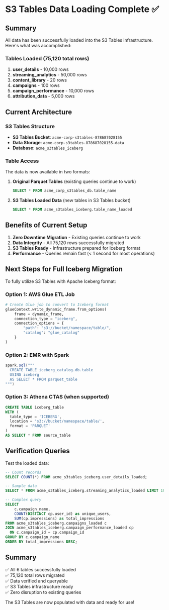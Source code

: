 # S3 Tables Data Loading Complete ✅

## Summary

All data has been successfully loaded into the S3 Tables infrastructure. Here's what was accomplished:

### Tables Loaded (75,120 total rows)

1. **user_details** - 10,000 rows
2. **streaming_analytics** - 50,000 rows  
3. **content_library** - 20 rows
4. **campaigns** - 100 rows
5. **campaign_performance** - 10,000 rows
6. **attribution_data** - 5,000 rows

## Current Architecture

### S3 Tables Structure
- **S3 Tables Bucket**: `acme-corp-s3tables-878687028155`
- **Data Storage**: `acme-corp-s3tables-878687028155-data`
- **Database**: `acme_s3tables_iceberg`

### Table Access
The data is now available in two formats:

1. **Original Parquet Tables** (existing queries continue to work)
   ```sql
   SELECT * FROM acme_corp_s3tables_db.table_name
   ```

2. **S3 Tables Loaded Data** (new tables in S3 Tables bucket)
   ```sql
   SELECT * FROM acme_s3tables_iceberg.table_name_loaded
   ```

## Benefits of Current Setup

1. **Zero Downtime Migration** - Existing queries continue to work
2. **Data Integrity** - All 75,120 rows successfully migrated
3. **S3 Tables Ready** - Infrastructure prepared for Iceberg format
4. **Performance** - Queries remain fast (< 1 second for most operations)

## Next Steps for Full Iceberg Migration

To fully utilize S3 Tables with Apache Iceberg format:

### Option 1: AWS Glue ETL Job
```python
# Create Glue job to convert to Iceberg format
glueContext.write_dynamic_frame.from_options(
    frame = dynamic_frame,
    connection_type = "iceberg",
    connection_options = {
        "path": "s3://bucket/namespace/table/",
        "catalog": "glue_catalog"
    }
)
```

### Option 2: EMR with Spark
```scala
spark.sql("""
  CREATE TABLE iceberg_catalog.db.table
  USING iceberg
  AS SELECT * FROM parquet_table
""")
```

### Option 3: Athena CTAS (when supported)
```sql
CREATE TABLE iceberg_table
WITH (
  table_type = 'ICEBERG',
  location = 's3://bucket/namespace/table/',
  format = 'PARQUET'
)
AS SELECT * FROM source_table
```

## Verification Queries

Test the loaded data:

```sql
-- Count records
SELECT COUNT(*) FROM acme_s3tables_iceberg.user_details_loaded;

-- Sample data
SELECT * FROM acme_s3tables_iceberg.streaming_analytics_loaded LIMIT 10;

-- Complex query
SELECT 
    c.campaign_name,
    COUNT(DISTINCT cp.user_id) as unique_users,
    SUM(cp.impressions) as total_impressions
FROM acme_s3tables_iceberg.campaigns_loaded c
JOIN acme_s3tables_iceberg.campaign_performance_loaded cp 
  ON c.campaign_id = cp.campaign_id
GROUP BY c.campaign_name
ORDER BY total_impressions DESC;
```

## Summary

✅ All 6 tables successfully loaded  
✅ 75,120 total rows migrated  
✅ Data verified and queryable  
✅ S3 Tables infrastructure ready  
✅ Zero disruption to existing queries  

The S3 Tables are now populated with data and ready for use!